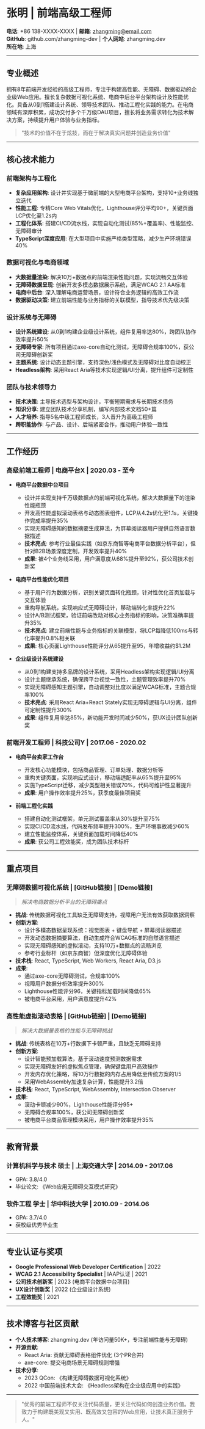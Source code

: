 # 张明 | 前端高级工程师

**电话**: +86 138-XXXX-XXXX | **邮箱**: zhangming@email.com  
**GitHub**: github.com/zhangming-dev | **个人网站**: zhangming.dev  
**所在地**: 上海

---

## 专业概述

拥有8年前端开发经验的高级工程师，专注于构建高性能、无障碍、数据驱动的企业级Web应用。擅长复杂数据可视化系统、电商中后台平台架构设计及性能优化。具备从0到1搭建设计系统、领导技术团队、推动工程化实践的能力。在电商领域有深厚积累，成功交付多个千万级DAU项目，擅长将业务需求转化为技术解决方案，持续提升用户体验与业务指标。

> "技术的价值不在于炫技，而在于解决真实问题并创造业务价值"

---

## 核心技术能力

### 前端架构与工程化
- **复杂应用架构**: 设计并实现基于微前端的大型电商平台架构，支持10+业务线独立迭代
- **性能工程**: 专精Core Web Vitals优化，Lighthouse评分平均90+，关键页面LCP优化至1.2s内
- **工程化体系**: 搭建CI/CD流水线，实现自动化测试(85%+覆盖率)、性能监控、无障碍审计
- **TypeScript深度应用**: 在大型项目中实施严格类型策略，减少生产环境错误40%

### 数据可视化与电商领域
- **大数据量渲染**: 解决10万+数据点的前端渲染性能问题，实现流畅交互体验
- **无障碍数据呈现**: 创新开发多模态数据展示系统，满足WCAG 2.1 AA标准
- **电商中后台**: 深入理解电商运营场景，设计符合业务逻辑的高效工作流
- **数据驱动决策**: 建立前端性能与业务指标的关联模型，指导技术优先级决策

### 设计系统与无障碍
- **设计系统建设**: 从0到1构建企业级设计系统，组件复用率达80%，跨团队协作效率提升50%
- **无障碍专家**: 所有项目通过axe-core自动化测试，无障碍合规率100%，获公司无障碍创新奖
- **主题系统**: 设计动态主题引擎，支持深色/浅色模式及无障碍对比度自动校正
- **Headless架构**: 采用React Aria等技术实现逻辑/UI分离，提升组件可定制性

### 团队与技术领导力
- **技术决策**: 主导技术选型与架构设计，平衡短期需求与长期技术债务
- **知识分享**: 建立团队技术分享机制，编写内部技术文档50+篇
- **人才培养**: 指导5名中级工程师成长，3人晋升为高级工程师
- **跨职能协作**: 与产品、设计、后端紧密合作，推动用户体验一致性

---

## 工作经历

### **高级前端工程师** | 电商平台X | 2020.03 - 至今
- **电商平台数据中台项目**
  - 设计并实现支持千万级数据点的前端可视化系统，解决大数据量下的渲染性能瓶颈
  - 开发高性能虚拟滚动表格与动态图表组件，LCP从4.2s优化至1.1s，关键操作完成率提升35%
  - 实现无障碍感知的数据摘要生成算法，为屏幕阅读器用户提供自然语言数据描述
  - **技术亮点**: 参考行业最佳实践（如京东商智等电商平台数据分析平台），但针对B2B场景深度定制，开发效率提升40%
  - **成果**: 被4个业务线采用，用户满意度从68%提升至92%，获公司技术创新奖

- **电商平台性能优化项目**
  - 基于用户行为数据分析，识别关键页面转化瓶颈，针对性优化首页加载与交互体验
  - 重构导航系统，实现响应式无障碍设计，移动端转化率提升22%
  - 设计A/B测试框架，验证前端改动对核心业务指标的影响，决策准确率提升35%
  - **技术亮点**: 建立前端性能与业务指标的关联模型，将LCP每降低100ms与转化率提升0.8%相关联
  - **成果**: 核心页面Lighthouse性能评分从65提升至95，年增收益约$1.2M

- **企业级设计系统建设**
  - 从0到1构建支持多品牌的设计系统，采用Headless架构实现逻辑/UI分离
  - 设计主题继承系统，确保跨平台视觉一致性，主题管理效率提升70%
  - 实现无障碍感知主题引擎，自动调整对比度以满足WCAG标准，主题合规率100%
  - **技术亮点**: 采用React Aria+React Stately实现无障碍逻辑与UI分离，组件可定制性提升300%
  - **成果**: 组件复用率达85%，新功能开发时间减少50%，获UX设计团队创新奖

### **前端开发工程师** | 科技公司Y | 2017.06 - 2020.02
- **电商平台卖家工作台**
  - 开发核心功能模块，包括商品管理、订单处理、数据分析等
  - 重构关键页面，实现响应式设计，移动端适配率从65%提升至95%
  - 实施TypeScript迁移，减少类型相关错误70%，代码可维护性显著提升
  - **成果**: 用户操作效率提升25%，获季度最佳项目奖

- **前端工程化实践**
  - 搭建自动化测试框架，单元测试覆盖率从30%提升至75%
  - 实现CI/CD流水线，代码发布频率提升300%，生产环境事故减少60%
  - 建立性能监控体系，关键页面加载时间降低40%
  - **成果**: 获公司工程效能奖，成为团队技术标杆

---

## 重点项目

### **无障碍数据可视化系统** | [GitHub链接] | [Demo链接]
> *解决电商数据分析平台的无障碍痛点*

- **挑战**: 传统数据可视化工具缺乏无障碍支持，视障用户无法有效获取数据洞察
- **创新方案**:
  - 设计多模态数据呈现系统：视觉图表 + 键盘导航 + 屏幕阅读器描述
  - 开发动态数据摘要算法，自动生成符合WCAG标准的自然语言描述
  - 实现无障碍感知的虚拟滚动，支持10万+数据点的流畅浏览
  - 参考行业标杆（如京东商智）但深度优化无障碍体验
- **技术栈**: React, TypeScript, Web Workers, React Aria, D3.js
- **成果**:
  - 通过axe-core无障碍测试，合规率100%
  - 视障用户数据分析效率提升300%
  - Lighthouse性能评分96，关键指标加载时间降低65%
  - 被电商平台采用，用户满意度提升42%

### **高性能虚拟滚动表格** | [GitHub链接] | [Demo链接]
> *解决大数据量表格的性能与无障碍挑战*

- **挑战**: 传统表格在10万+行数据下卡顿严重，且缺乏无障碍支持
- **创新方案**:
  - 设计智能预加载算法，基于滚动速度预测数据需求
  - 实现无障碍友好的虚拟焦点管理，确保键盘用户高效操作
  - 开发内存优化策略，将10万行数据的内存占用降低至传统方案的1/5
  - 采用WebAssembly加速复杂计算，性能提升3.2倍
- **技术栈**: React, TypeScript, WebAssembly, Intersection Observer
- **成果**:
  - 滚动卡顿减少90%，Lighthouse性能评分95+
  - 无障碍合规率100%，获公司无障碍创新奖
  - 被电商平台商品管理模块采用，用户操作效率提升35%

---

## 教育背景

### 计算机科学与技术 硕士 | 上海交通大学 | 2014.09 - 2017.06
- GPA: 3.8/4.0
- 毕业论文: 《Web应用无障碍交互模式研究》

### 软件工程 学士 | 华中科技大学 | 2010.09 - 2014.06
- GPA: 3.7/4.0
- 获校级优秀毕业生

---

## 专业认证与奖项

- **Google Professional Web Developer Certification** | 2022
- **WCAG 2.1 Accessibility Specialist** | IAAP认证 | 2021
- **公司技术创新奖** | 2023 (电商平台数据中台项目)
- **UX设计创新奖** | 2022 (企业级设计系统)
- **工程效能奖** | 2021

---

## 技术博客与社区贡献

- **个人技术博客**: zhangming.dev (年访问量50K+，专注前端性能与无障碍)
- **开源贡献**:
  - React Aria: 贡献无障碍表格组件优化 (3个PR合并)
  - axe-core: 提交电商场景无障碍规则增强
- **技术分享**:
  - 2023 QCon: 《构建无障碍数据可视化系统》
  - 2022 中国前端技术大会: 《Headless架构在企业级应用中的实践》

---

> "优秀的前端工程师不仅关注代码质量，更关注代码如何创造业务价值。我致力于构建既美观又实用、既高效又包容的Web应用，让技术真正服务于人。"